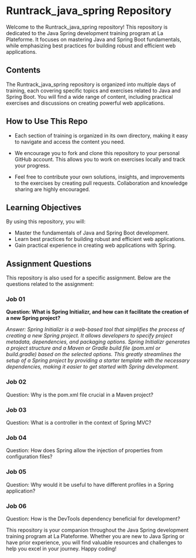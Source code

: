 # Runtrack_java_spring Repository

Welcome to the Runtrack_java_spring repository! This repository is dedicated to the Java Spring development training program at La Plateforme. It focuses on mastering Java and Spring Boot fundamentals, while emphasizing best practices for building robust and efficient web applications.

## Contents

The Runtrack_java_spring repository is organized into multiple days of training, each covering specific topics and exercises related to Java and Spring Boot. You will find a wide range of content, including practical exercises and discussions on creating powerful web applications.

## How to Use This Repo

- Each section of training is organized in its own directory, making it easy to navigate and access the content you need.

- We encourage you to fork and clone this repository to your personal GitHub account. This allows you to work on exercises locally and track your progress.

- Feel free to contribute your own solutions, insights, and improvements to the exercises by creating pull requests. Collaboration and knowledge sharing are highly encouraged.

## Learning Objectives

By using this repository, you will:

- Master the fundamentals of Java and Spring Boot development.
- Learn best practices for building robust and efficient web applications.
- Gain practical experience in creating web applications with Spring.

## Assignment Questions

This repository is also used for a specific assignment. Below are the questions related to the assignment:

### Job 01

**Question: What is Spring Initializr, and how can it facilitate the creation of a new Spring project?**

_Answer: Spring Initializr is a web-based tool that simplifies the process of creating a new Spring project. It allows developers to specify project metadata, dependencies, and packaging options. Spring Initializr generates a project structure and a Maven or Gradle build file (pom.xml or build.gradle) based on the selected options. This greatly streamlines the setup of a Spring project by providing a starter template with the necessary dependencies, making it easier to get started with Spring development._

### Job 02

Question: Why is the pom.xml file crucial in a Maven project?

### Job 03

Question: What is a controller in the context of Spring MVC?

### Job 04

Question: How does Spring allow the injection of properties from configuration files?

### Job 05

Question: Why would it be useful to have different profiles in a Spring application?

### Job 06

Question: How is the DevTools dependency beneficial for development?

This repository is your companion throughout the Java Spring development training program at La Plateforme. Whether you are new to Java Spring or have prior experience, you will find valuable resources and challenges to help you excel in your journey. Happy coding!
